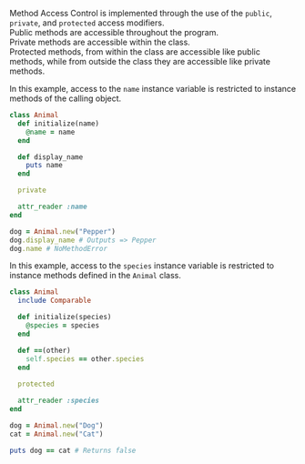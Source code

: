 Method Access Control is implemented through the use of the `public`, `private`, and `protected` access modifiers.<br>
Public methods are accessible throughout the program.<br>
Private methods are accessible within the class.<br>
Protected methods, from within the class are accessible like public methods, while from outside the class they are accessible like private methods.<br>

In this example, access to the `name` instance variable is restricted to instance methods of the calling object.
```ruby
class Animal
  def initialize(name)
    @name = name
  end

  def display_name
    puts name
  end

  private

  attr_reader :name
end

dog = Animal.new("Pepper")
dog.display_name # Outputs => Pepper
dog.name # NoMethodError
```

In this example, access to the `species` instance variable is restricted to instance methods defined in the `Animal` class.
```ruby
class Animal
  include Comparable

  def initialize(species)
    @species = species
  end

  def ==(other)
    self.species == other.species
  end
  
  protected

  attr_reader :species
end

dog = Animal.new("Dog")
cat = Animal.new("Cat")

puts dog == cat # Returns false
```